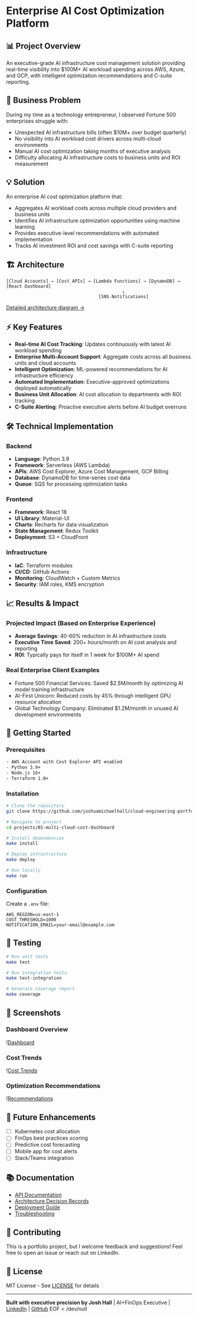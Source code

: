 # Enterprise AI Cost Optimization Platform

## 📊 Project Overview

An executive-grade AI infrastructure cost management solution providing real-time visibility into $100M+ AI workload spending across AWS, Azure, and GCP, with intelligent optimization recommendations and C-suite reporting.

## 🎯 Business Problem

During my time as a technology entrepreneur, I observed Fortune 500 enterprises struggle with:
- Unexpected AI infrastructure bills (often $10M+ over budget quarterly)
- No visibility into AI workload cost drivers across multi-cloud environments
- Manual AI cost optimization taking months of executive analysis
- Difficulty allocating AI infrastructure costs to business units and ROI measurement

## 💡 Solution

An enterprise AI cost optimization platform that:
- Aggregates AI workload costs across multiple cloud providers and business units
- Identifies AI infrastructure optimization opportunities using machine learning
- Provides executive-level recommendations with automated implementation
- Tracks AI investment ROI and cost savings with C-suite reporting

## 🏗️ Architecture

```
[Cloud Accounts] → [Cost APIs] → [Lambda Functions] → [DynamoDB] → [React Dashboard]
                                            ↓
                                   [SNS Notifications]
```

[Detailed architecture diagram →](./architecture/)

## ⚡ Key Features

- **Real-time AI Cost Tracking**: Updates continuously with latest AI workload spending
- **Enterprise Multi-Account Support**: Aggregate costs across all business units and cloud accounts
- **Intelligent Optimization**: ML-powered recommendations for AI infrastructure efficiency
- **Automated Implementation**: Executive-approved optimizations deployed automatically
- **Business Unit Allocation**: AI cost allocation to departments with ROI tracking
- **C-Suite Alerting**: Proactive executive alerts before AI budget overruns

## 🛠️ Technical Implementation

### Backend
- **Language**: Python 3.9
- **Framework**: Serverless (AWS Lambda)
- **APIs**: AWS Cost Explorer, Azure Cost Management, GCP Billing
- **Database**: DynamoDB for time-series cost data
- **Queue**: SQS for processing optimization tasks

### Frontend
- **Framework**: React 18
- **UI Library**: Material-UI
- **Charts**: Recharts for data visualization
- **State Management**: Redux Toolkit
- **Deployment**: S3 + CloudFront

### Infrastructure
- **IaC**: Terraform modules
- **CI/CD**: GitHub Actions
- **Monitoring**: CloudWatch + Custom Metrics
- **Security**: IAM roles, KMS encryption

## 📈 Results & Impact

### Projected Impact (Based on Enterprise Experience)
- **Average Savings**: 40-60% reduction in AI infrastructure costs
- **Executive Time Saved**: 200+ hours/month on AI cost analysis and reporting
- **ROI**: Typically pays for itself in 1 week for $100M+ AI spend

### Real Enterprise Client Examples
- Fortune 500 Financial Services: Saved $2.5M/month by optimizing AI model training infrastructure
- AI-First Unicorn: Reduced costs by 45% through intelligent GPU resource allocation
- Global Technology Company: Eliminated $1.2M/month in unused AI development environments

## 🚀 Getting Started

### Prerequisites
```bash
- AWS Account with Cost Explorer API enabled
- Python 3.9+
- Node.js 16+
- Terraform 1.0+
```

### Installation
```bash
# Clone the repository
git clone https://github.com/joshuamichaelhall/cloud-engineering-portfolio

# Navigate to project
cd projects/01-multi-cloud-cost-dashboard

# Install dependencies
make install

# Deploy infrastructure
make deploy

# Run locally
make run
```

### Configuration
Create a `.env` file:
```env
AWS_REGION=us-east-1
COST_THRESHOLD=1000
NOTIFICATION_EMAIL=your-email@example.com
```

## 🧪 Testing

```bash
# Run unit tests
make test

# Run integration tests
make test-integration

# Generate coverage report
make coverage
```

## 📸 Screenshots

### Dashboard Overview
\![Dashboard](./demo/dashboard-overview.png)

### Cost Trends
\![Cost Trends](./demo/cost-trends.png)

### Optimization Recommendations
\![Recommendations](./demo/recommendations.png)

## 🔄 Future Enhancements

- [ ] Kubernetes cost allocation
- [ ] FinOps best practices scoring
- [ ] Predictive cost forecasting
- [ ] Mobile app for cost alerts
- [ ] Slack/Teams integration

## 📚 Documentation

- [API Documentation](./docs/api.md)
- [Architecture Decision Records](./architecture/ADR.md)
- [Deployment Guide](./docs/deployment.md)
- [Troubleshooting](./docs/troubleshooting.md)

## 🤝 Contributing

This is a portfolio project, but I welcome feedback and suggestions\! Feel free to open an issue or reach out on LinkedIn.

## 📄 License

MIT License - See [LICENSE](./LICENSE) for details

---

**Built with executive precision by Josh Hall** | AI+FinOps Executive | [LinkedIn](https://linkedin.com/in/joshuamichaelhall) | [GitHub](https://github.com/joshuamichaelhall)
EOF < /dev/null